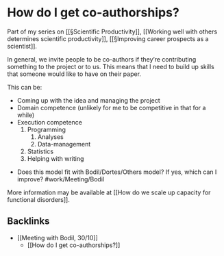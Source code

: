 # How do I get co-authorships?
Part of my series on [[§Scientific Productivity]], [[Working well with others determines scientific productivity]], [[§Improving career prospects as a scientist]].

In general, we invite people to be co-authors if they’re contributing something to the project or to us. This means that I need to build up skills that someone would like to have on their paper.

This can be:
* Coming up with the idea and managing the project
* Domain competence (unlikely for me to be competitive in that for a while)
* Execution competence
	1. Programming
		1. Analyses
		2. Data-management
	2. Statistics
	3. Helping with writing

- Does this model fit with Bodil/Dortes/Others model?
	If yes, which can I improve? #work/Meeting/Bodil

More information may be available at [[How do we scale up capacity for functional disorders]].

## Backlinks
* [[Meeting with Bodil, 30/10]]
	* [[How do I get co-authorships?]]

<!-- #p4 -->

<!-- {BearID:21ADCF3D-D380-4800-A65E-5E14E3CAB8A8-29664-0000B684504FC942} -->
